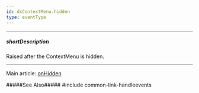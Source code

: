 ```yaml
---
id: dxContextMenu.hidden
type: eventType
---
```

---
##### shortDescription
Raised after the ContextMenu is hidden.

---
Main article: [onHidden](/api-reference/10%20UI%20Widgets/dxContextMenu/1%20Configuration/onHidden.md '/Documentation/ApiReference/UI_Components/dxContextMenu/Configuration/#onHidden')

#####See Also#####
#include common-link-handleevents